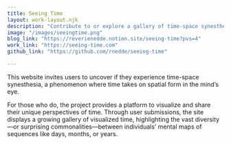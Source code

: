 ```yaml
---
title: Seeing Time
layout: work-layout.njk
description: "Contribute to or explore a gallery of time-space synesthesia visualizations."
image: "/images/seeingtime.png"
blog_link: "https://reverienedde.notion.site/seeing-time?pvs=4"
work_link: "https://seeing-time.com"
github_link: "https://github.com/rnedde/seeing-time"

---
```


This website invites users to uncover if they experience time-space synesthesia, a phenomenon where time takes on spatial form in the mind’s eye.

 For those who do, the project provides a platform to visualize and share their unique perspectives of time. Through user submissions, the site displays a growing gallery of visualized time, highlighting the vast diversity—or surprising commonalities—between individuals’ mental maps of sequences like days, months, or years. 
